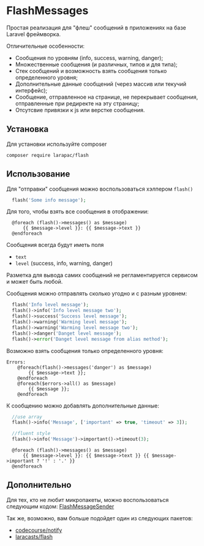 # FlashMessages

Простая реализация для "флеш" сообщений в приложениях на базе Laravel фреймворка.

Отличительные особенности:
- Сообщения по уровням (info, success, warning, danger);
- Множественные сообщения (и различных, типов и для типа);
- Стек сообщений и возможность взять сообщения только определенного уровня;
- Дополнительные данные сообщений (через массив или текучий интерфейс);
- Сообщение, отправленное на странице, не перекрывает сообщения, отправленные при редиректе на эту страницу;
- Отсутсвие привязки к js или верстке сообщения.

## Установка

Для установки используйте composer

```
composer require larapac/flash
```

## Использование

Для "отправки" сообщения можно воспользоваться хэлпером `flash()`

```php
  flash('Some info message');
```

Для того, чтобы взять все сообщения в отображении:

```blade
  @foreach (flash()->messages() as $message)
      {{ $message->level }}: {{ $message->text }}
  @endforeach
```

Сообщения всегда будут иметь поля
 - `text`
 - `level` (success, info, warning, danger)
 
Разметка для вывода самих сообщений не регламентируется сервисом и может быть любой.

Сообщения можно отправлять сколько угодно и с разным уровнем:

```php
  flash('Info level message');
  flash()->info('Info level message two');
  flash()->success('Success level message');
  flash()->warning('Warming level message');
  flash()->warning('Warming level message two');
  flash()->danger('Danget level message');
  flash()->error('Danget level message from alias method');
```

Возможно взять сообщения только определенного уровня:

```blade
Errors:
    @foreach(flash()->messages('danger') as $message)
        {{ $message->text }};
    @endforeach
    @foreach($errors->all() as $message)
        {{ $message }};
    @endforeach
```

К сообщению можно добавлять дополнительные данные:

```php
  //use array
  flash()->info('Message', ['important' => true, 'timeout' => 3]);

  //fluent style
  flash()->info('Message')->important()->timeout(3);
```

```blade
  @foreach (flash()->messages() as $message)
      {{ $message->level }}: {{ $message->text }} {{ $message->important ? '!' : '.' }}
  @endforeach
```

## Дополнительно

Для тех, кто не любит микропакеты, можно воспользоваться следующим кодом: [FlashMessageSender](https://gist.github.com/Ellrion/7ee8085b35f0de8c6d386255f9dd16bb)

Так же, возможно, вам больше подойдет один из следующих пакетов:
- [codecourse/notify](https://github.com/codecourse/notify)
- [laracasts/flash](https://github.com/laracasts/flash)
